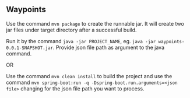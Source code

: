 ## Waypoints

Use the command `mvn package` to create the runnable jar. It will create two jar files under target directory after a successful build. 

Run it by the command `java -jar PROJECT_NAME`, eg. `java -jar waypoints-0.0.1-SNAPSHOT.jar`. Provide json file path as argument to the java command.

OR

Use the command `mvn clean install` to build the project and use the command `mvn spring-boot:run -q -Dspring-boot.run.arguments=<json file>` changing <json file> for the json file path you want to process.
